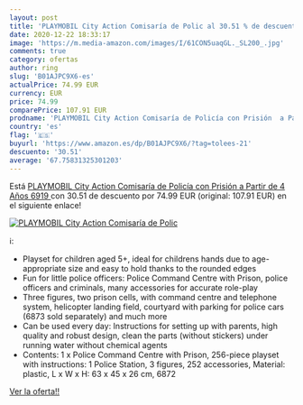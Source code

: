 ```yaml
---
layout: post
title: 'PLAYMOBIL City Action Comisaría de Polic al 30.51 % de descuento'
date: 2020-12-22 18:33:17
image: 'https://m.media-amazon.com/images/I/61CON5uaqGL._SL200_.jpg'
comments: true
category: ofertas
author: ring
slug: 'B01AJPC9X6-es'
actualPrice: 74.99 EUR
currency: EUR
price: 74.99
comparePrice: 107.91 EUR
prodname: 'PLAYMOBIL City Action Comisaría de Policía con Prisión  a Partir de 4 Años  6919 '
country: 'es'
flag: '🇪🇸'
buyurl: 'https://www.amazon.es/dp/B01AJPC9X6/?tag=tolees-21'
descuento: '30.51'
average: '67.75831325301203'
---
```


Está [PLAYMOBIL City Action Comisaría de Policía con Prisión  a Partir de 4 Años  6919 ](https://www.amazon.es/dp/B01AJPC9X6/?tag=tolees-21) con 30.51 de descuento por 74.99 EUR (original: 107.91 EUR) en el siguiente enlace!

[![PLAYMOBIL City Action Comisaría de Polic](https://m.media-amazon.com/images/I/61CON5uaqGL._SL200_.jpg)](https://www.amazon.es/dp/B01AJPC9X6/?tag=tolees-21)

ℹ️:

- Playset for children aged 5+, ideal for childrens hands due to age-appropriate size and easy to hold thanks to the rounded edges
- Fun for little police officers: Police Command Centre with Prison, police officers and criminals, many accessories for accurate role-play
- Three figures, two prison cells, with command centre and telephone system, helicopter landing field, courtyard with parking for police cars (6873 sold separately) and much more
- Can be used every day: Instructions for setting up with parents, high quality and robust design, clean the parts (without stickers) under running water without chemical agents
- Contents: 1 x Police Command Centre with Prison, 256-piece playset with instructions: 1 Police Station, 3 figures, 252 accessories, Material: plastic, L x W x H: 63 x 45 x 26 cm, 6872

[Ver la oferta!!](https://www.amazon.es/dp/B01AJPC9X6/?tag=tolees-21)
